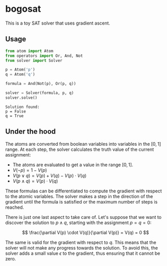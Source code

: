 # bogosat

This is a toy SAT solver that uses gradient ascent.

## Usage

```python
from atom import Atom
from operators import Or, And, Not
from solver import Solver

p = Atom('p')
q = Atom('q')

formula = And(Not(p), Or(p, q))

solver = Solver(formula, p, q)
solver.solve()
```

```
Solution found:
p = False
q = True
```

## Under the hood

The atoms are converted from boolean variables into variables in the $[0, 1]$ range. At each step, the solver calculates the truth value of the current assignment:

- The atoms are evaluated to get a value in the range $[0, 1]$.
- $V(\lnot p) = 1 - V(p)$
- $V(p \lor q) = V(p) + V(q) - V(p) \cdot V(q)$
- $V(p \land q) = V(p) \cdot V(q)$

These formulas can be differentiated to compute the gradient with respect to the atomic variables. The solver makes a step in the direction of the gradient until the formula is satisfied or the maximum number of steps is reached.

There is just one last aspect to take care of. Let's suppose that we want to discover the solution to $p \land q$, starting with the assignment $p = q = 0$:

$$
\frac{\partial V(p) \cdot V(q)}{\partial V(p)} = V(q) = 0
$$

The same is valid for the gradient with respect to $q$. This means that the solver will not make any progress towards the solution. To avoid this, the solver adds a small value $\epsilon$ to the gradient, thus ensuring that it cannot be zero.
